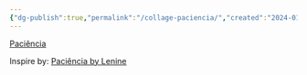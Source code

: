 ```yaml
---
{"dg-publish":true,"permalink":"/collage-paciencia/","created":"2024-01-02T20:18:29.812-05:00","updated":"2024-01-02T20:19:42.936-05:00"}
---
```



[Paciência](https://www.instagram.com/p/CFClXP0BWbX/)

Inspire by: [Paciência by Lenine](https://youtu.be/SWm1uvCRfvA?si=kjpIFYJRna_y27q8)
